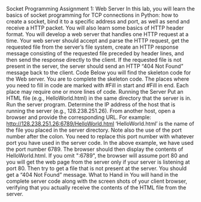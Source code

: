Socket Programming Assignment 1: Web Server
In this lab, you will learn the basics of socket programming for TCP connections in Python: how to create a socket, bind it to a specific address and port, as well as send and receive a HTTP packet. You will also learn some basics of HTTP header format.
You will develop a web server that handles one HTTP request at a time. Your web server should accept and parse the HTTP request, get the requested file from the server’s file system, create an HTTP response message consisting of the requested file preceded by header lines, and then send the response directly to the client. If the requested file is not present in the server, the server should send an HTTP “404 Not Found” message back to the client.
Code
Below you will find the skeleton code for the Web server. You are to complete the skeleton code. The places where you need to fill in code are marked with #Fill in start and #Fill in end. Each place may require one or more lines of code.
Running the Server
Put an HTML file (e.g., HelloWorld.html) in the same directory that the server is in. Run the server program. Determine the IP address of the host that is running the server (e.g., 128.238.251.26). From another host, open a browser and provide the corresponding URL. For example:
http://128.238.251.26:6789/HelloWorld.html
‘HelloWorld.html’ is the name of the file you placed in the server directory. Note also the use of the port number after the colon. You need to replace this port number with whatever port you have used in the server code. In the above example, we have used the port number 6789. The browser should then display the contents of HelloWorld.html. If you omit ":6789", the browser will assume port 80 and you will get the web page from the server only if your server is listening at port 80.
Then try to get a file that is not present at the server. You should get a “404 Not Found” message.
What to Hand in
You will hand in the complete server code along with the screen shots of your client browser, verifying that you actually receive the contents of the HTML file from the server.

